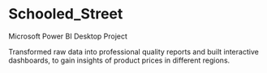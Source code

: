 # Schooled_Street
Microsoft Power BI Desktop Project

Transformed raw data into professional quality reports and built interactive dashboards, to gain insights of product prices in different regions.
